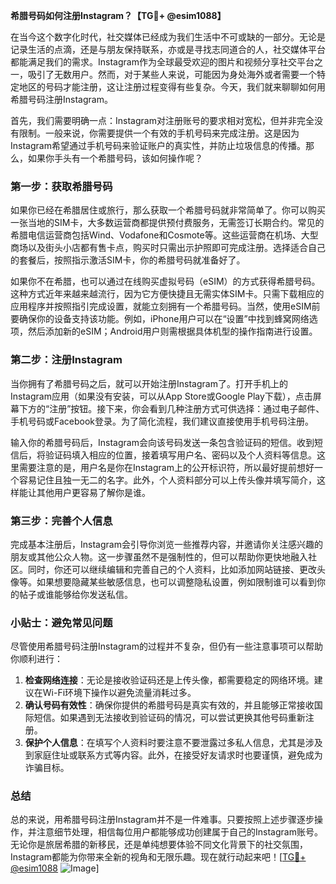 **希腊号码如何注册Instagram？【TG💪+ @esim1088】**

在当今这个数字化时代，社交媒体已经成为我们生活中不可或缺的一部分。无论是记录生活的点滴，还是与朋友保持联系，亦或是寻找志同道合的人，社交媒体平台都能满足我们的需求。Instagram作为全球最受欢迎的图片和视频分享社交平台之一，吸引了无数用户。然而，对于某些人来说，可能因为身处海外或者需要一个特定地区的号码才能注册，这让注册过程变得有些复杂。今天，我们就来聊聊如何用希腊号码注册Instagram。

首先，我们需要明确一点：Instagram对注册账号的要求相对宽松，但并非完全没有限制。一般来说，你需要提供一个有效的手机号码来完成注册。这是因为Instagram希望通过手机号码来验证账户的真实性，并防止垃圾信息的传播。那么，如果你手头有一个希腊号码，该如何操作呢？

### 第一步：获取希腊号码

如果你已经在希腊居住或旅行，那么获取一个希腊号码就非常简单了。你可以购买一张当地的SIM卡，大多数运营商都提供预付费服务，无需签订长期合约。常见的希腊电信运营商包括Wind、Vodafone和Cosmote等。这些运营商在机场、大型商场以及街头小店都有售卡点，购买时只需出示护照即可完成注册。选择适合自己的套餐后，按照指示激活SIM卡，你的希腊号码就准备好了。

如果你不在希腊，也可以通过在线购买虚拟号码（eSIM）的方式获得希腊号码。这种方式近年来越来越流行，因为它方便快捷且无需实体SIM卡。只需下载相应的应用程序并按照指引完成设置，就能立刻拥有一个希腊号码。当然，使用eSIM前要确保你的设备支持该功能。例如，iPhone用户可以在“设置”中找到蜂窝网络选项，然后添加新的eSIM；Android用户则需根据具体机型的操作指南进行设置。

### 第二步：注册Instagram

当你拥有了希腊号码之后，就可以开始注册Instagram了。打开手机上的Instagram应用（如果没有安装，可以从App Store或Google Play下载），点击屏幕下方的“注册”按钮。接下来，你会看到几种注册方式可供选择：通过电子邮件、手机号码或Facebook登录。为了简化流程，我们建议直接使用手机号码注册。

输入你的希腊号码后，Instagram会向该号码发送一条包含验证码的短信。收到短信后，将验证码填入相应的位置，接着填写用户名、密码以及个人资料等信息。这里需要注意的是，用户名是你在Instagram上的公开标识符，所以最好提前想好一个容易记住且独一无二的名字。此外，个人资料部分可以上传头像并填写简介，这样能让其他用户更容易了解你是谁。

### 第三步：完善个人信息

完成基本注册后，Instagram会引导你浏览一些推荐内容，并邀请你关注感兴趣的朋友或其他公众人物。这一步骤虽然不是强制性的，但可以帮助你更快地融入社区。同时，你还可以继续编辑和完善自己的个人资料，比如添加网站链接、更改头像等。如果想要隐藏某些敏感信息，也可以调整隐私设置，例如限制谁可以看到你的帖子或谁能够给你发送私信。

### 小贴士：避免常见问题

尽管使用希腊号码注册Instagram的过程并不复杂，但仍有一些注意事项可以帮助你顺利进行：

1. **检查网络连接**：无论是接收验证码还是上传头像，都需要稳定的网络环境。建议在Wi-Fi环境下操作以避免流量消耗过多。
2. **确认号码有效性**：确保你提供的希腊号码是真实有效的，并且能够正常接收国际短信。如果遇到无法接收到验证码的情况，可以尝试更换其他号码重新注册。
3. **保护个人信息**：在填写个人资料时要注意不要泄露过多私人信息，尤其是涉及到家庭住址或联系方式等内容。此外，在接受好友请求时也要谨慎，避免成为诈骗目标。

### 总结

总的来说，用希腊号码注册Instagram并不是一件难事。只要按照上述步骤逐步操作，并注意细节处理，相信每位用户都能够成功创建属于自己的Instagram账号。无论你是旅居希腊的新移民，还是单纯想要体验不同文化背景下的社交氛围，Instagram都能为你带来全新的视角和无限乐趣。现在就行动起来吧！[[TG💪+ @esim1088](https://t.me/s/esim1088) ![Image](https://i.postimg.cc/4NQfJmqS/Snipaste-2025-05-13-00-14-12.png)]